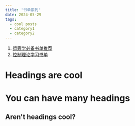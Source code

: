 ```yaml
---
title: '书单系列'
date: 2024-05-29
tags:
  - cool posts
  - category1
  - category2
---
```


1. [运筹学必备书单推荐](https://zhuanlan.zhihu.com/p/88568385)
2. [控制理论学习书单](https://zhuanlan.zhihu.com/p/82269600)

Headings are cool
======

You can have many headings
======

Aren't headings cool?
------
